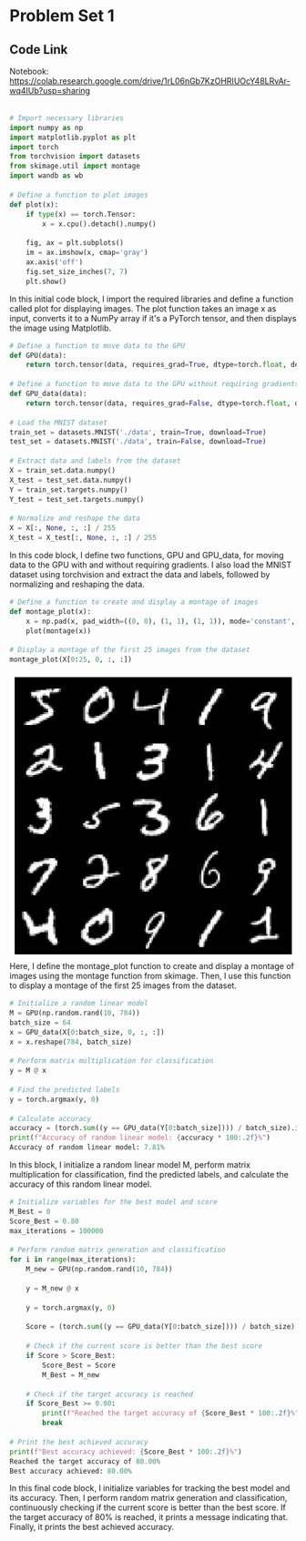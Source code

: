# Problem Set 1

## Code Link
Notebook:
https://colab.research.google.com/drive/1rL06nGb7KzOHRIUOcY48LRvAr-wq4IUb?usp=sharing

```python

# Import necessary libraries
import numpy as np
import matplotlib.pyplot as plt
import torch
from torchvision import datasets
from skimage.util import montage
import wandb as wb

# Define a function to plot images
def plot(x):
    if type(x) == torch.Tensor:
        x = x.cpu().detach().numpy()

    fig, ax = plt.subplots()
    im = ax.imshow(x, cmap='gray')
    ax.axis('off')
    fig.set_size_inches(7, 7)
    plt.show()
```
In this initial code block, I import the required libraries and define a function called plot for displaying images. The plot function takes an image x as input, converts it to a NumPy array if it's a PyTorch tensor, and then displays the image using Matplotlib.

```python
# Define a function to move data to the GPU
def GPU(data):
    return torch.tensor(data, requires_grad=True, dtype=torch.float, device=torch.device('cuda'))

# Define a function to move data to the GPU without requiring gradients
def GPU_data(data):
    return torch.tensor(data, requires_grad=False, dtype=torch.float, device=torch.device('cuda'))

# Load the MNIST dataset
train_set = datasets.MNIST('./data', train=True, download=True)
test_set = datasets.MNIST('./data', train=False, download=True)

# Extract data and labels from the dataset
X = train_set.data.numpy()
X_test = test_set.data.numpy()
Y = train_set.targets.numpy()
Y_test = test_set.targets.numpy()

# Normalize and reshape the data
X = X[:, None, :, :] / 255
X_test = X_test[:, None, :, :] / 255
```
In this code block, I define two functions, GPU and GPU_data, for moving data to the GPU with and without requiring gradients. I also load the MNIST dataset using torchvision and extract the data and labels, followed by normalizing and reshaping the data.


```python
# Define a function to create and display a montage of images
def montage_plot(x):
    x = np.pad(x, pad_width=((0, 0), (1, 1), (1, 1)), mode='constant', constant_values=0)
    plot(montage(x))

# Display a montage of the first 25 images from the dataset
montage_plot(X[0:25, 0, :, :])
```
![Montage](https://github.com/helenmcastro/MathDataScience_2023/blob/main/montage-plot.png?raw=true) 
Here, I define the montage_plot function to create and display a montage of images using the montage function from skimage. Then, I use this function to display a montage of the first 25 images from the dataset.

```python
# Initialize a random linear model
M = GPU(np.random.rand(10, 784))
batch_size = 64
x = GPU_data(X[0:batch_size, 0, :, :])
x = x.reshape(784, batch_size)

# Perform matrix multiplication for classification
y = M @ x

# Find the predicted labels
y = torch.argmax(y, 0)

# Calculate accuracy
accuracy = (torch.sum((y == GPU_data(Y[0:batch_size]))) / batch_size).item()
print(f"Accuracy of random linear model: {accuracy * 100:.2f}%")
Accuracy of random linear model: 7.81%
```
In this block, I initialize a random linear model M, perform matrix multiplication for classification, find the predicted labels, and calculate the accuracy of this random linear model.

```python
# Initialize variables for the best model and score
M_Best = 0
Score_Best = 0.80
max_iterations = 100000

# Perform random matrix generation and classification
for i in range(max_iterations):
    M_new = GPU(np.random.rand(10, 784))

    y = M_new @ x

    y = torch.argmax(y, 0)

    Score = (torch.sum((y == GPU_data(Y[0:batch_size]))) / batch_size).item()

    # Check if the current score is better than the best score
    if Score > Score_Best:
        Score_Best = Score
        M_Best = M_new

    # Check if the target accuracy is reached
    if Score_Best >= 0.80:
        print(f"Reached the target accuracy of {Score_Best * 100:.2f}%")
        break

# Print the best achieved accuracy
print(f"Best accuracy achieved: {Score_Best * 100:.2f}%")
Reached the target accuracy of 80.00%
Best accuracy achieved: 80.00%
```
In this final code block, I initialize variables for tracking the best model and its accuracy. Then, I perform random matrix generation and classification, continuously checking if the current score is better than the best score. If the target accuracy of 80% is reached, it prints a message indicating that. Finally, it prints the best achieved accuracy.
